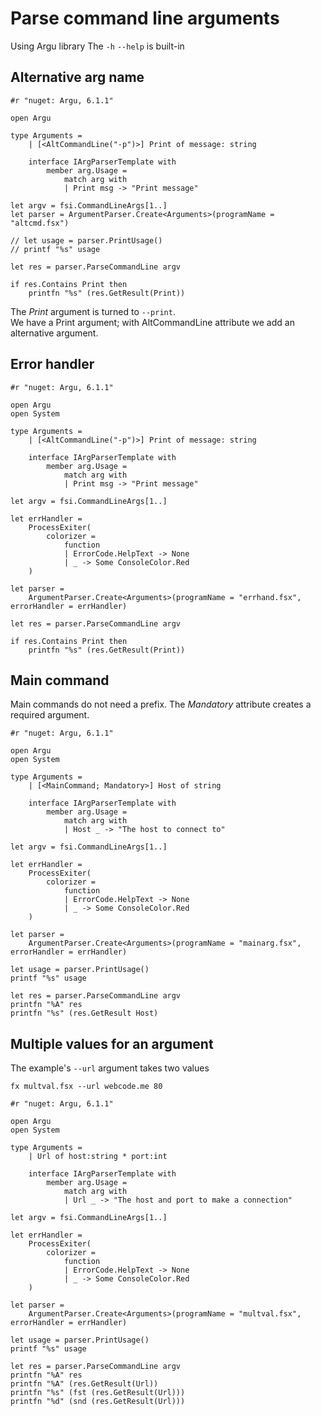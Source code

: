 # Parse command line arguments

Using Argu library
The `-h` `--help` is built-in  

## Alternative arg name


```F#
#r "nuget: Argu, 6.1.1"

open Argu

type Arguments =
    | [<AltCommandLine("-p")>] Print of message: string

    interface IArgParserTemplate with
        member arg.Usage =
            match arg with
            | Print msg -> "Print message"

let argv = fsi.CommandLineArgs[1..]
let parser = ArgumentParser.Create<Arguments>(programName = "altcmd.fsx")

// let usage = parser.PrintUsage()
// printf "%s" usage

let res = parser.ParseCommandLine argv

if res.Contains Print then
    printfn "%s" (res.GetResult(Print))
```

The *Print* argument is turned to `--print`.  
We have a Print argument; with AltCommandLine attribute we add an alternative argument.  

## Error handler 

```F#
#r "nuget: Argu, 6.1.1"

open Argu
open System

type Arguments =
    | [<AltCommandLine("-p")>] Print of message: string

    interface IArgParserTemplate with
        member arg.Usage =
            match arg with
            | Print msg -> "Print message"

let argv = fsi.CommandLineArgs[1..]

let errHandler =
    ProcessExiter(
        colorizer =
            function
            | ErrorCode.HelpText -> None
            | _ -> Some ConsoleColor.Red
    )

let parser =
    ArgumentParser.Create<Arguments>(programName = "errhand.fsx", errorHandler = errHandler)

let res = parser.ParseCommandLine argv

if res.Contains Print then
    printfn "%s" (res.GetResult(Print))
```

## Main command 

Main commands do not need a prefix. The *Mandatory* attribute creates a required argument.  

```F#
#r "nuget: Argu, 6.1.1"

open Argu
open System

type Arguments =
    | [<MainCommand; Mandatory>] Host of string

    interface IArgParserTemplate with
        member arg.Usage =
            match arg with
            | Host _ -> "The host to connect to"

let argv = fsi.CommandLineArgs[1..]

let errHandler =
    ProcessExiter(
        colorizer =
            function
            | ErrorCode.HelpText -> None
            | _ -> Some ConsoleColor.Red
    )

let parser =
    ArgumentParser.Create<Arguments>(programName = "mainarg.fsx", errorHandler = errHandler)

let usage = parser.PrintUsage()
printf "%s" usage

let res = parser.ParseCommandLine argv
printfn "%A" res
printfn "%s" (res.GetResult Host)
```

## Multiple values for an argument 

The example's `--url` argument takes two values  

`fx multval.fsx --url webcode.me 80`

```F#
#r "nuget: Argu, 6.1.1"

open Argu
open System

type Arguments =
    | Url of host:string * port:int

    interface IArgParserTemplate with
        member arg.Usage =
            match arg with
            | Url _ -> "The host and port to make a connection"

let argv = fsi.CommandLineArgs[1..]

let errHandler =
    ProcessExiter(
        colorizer =
            function
            | ErrorCode.HelpText -> None
            | _ -> Some ConsoleColor.Red
    )

let parser =
    ArgumentParser.Create<Arguments>(programName = "multval.fsx", errorHandler = errHandler)

let usage = parser.PrintUsage()
printf "%s" usage

let res = parser.ParseCommandLine argv
printfn "%A" res
printfn "%A" (res.GetResult(Url))
printfn "%s" (fst (res.GetResult(Url)))
printfn "%d" (snd (res.GetResult(Url)))
```
